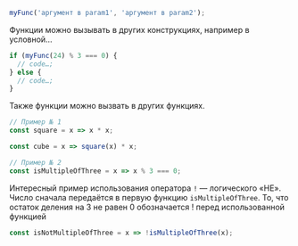 ```js
myFunc('аргумент в param1', 'аргумент в param2');
```

Функции можно вызывать в других конструкциях, например в условной…

```js
if (myFunc(24) % 3 === 0) {
  // code…;
} else {
  // code…;
}
```

Также функции можно вызвать в других функциях.

```js
// Пример № 1
const square = x => x * x;

const cube = x => square(x) * x;

// Пример № 2
const isMultipleOfThree = x => x % 3 === 0;
```

Интересный пример использования оператора `!` — логического «НЕ». Число сначала передаётся в первую функцию `isMultipleOfThree`. То, что остаток деления на 3 не равен 0 обозначается ! перед использованной функцией

```js
const isNotMultipleOfThree = x => !isMultipleOfThree(x);
```
